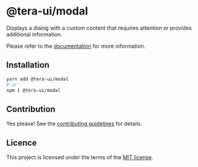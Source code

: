 # @tera-ui/modal

Displays a dialog with a custom content that requires attention or provides additional information.

Please refer to the [documentation](https://nextui.org/docs/components/modal) for more information.

## Installation

```sh
yarn add @tera-ui/modal
# or
npm i @tera-ui/modal
```

## Contribution

Yes please! See the
[contributing guidelines](https://github.com/hieumau12/tera-ui/blob/master/CONTRIBUTING.md)
for details.

## Licence

This project is licensed under the terms of the
[MIT license](https://github.com/hieumau12/tera-ui/blob/master/LICENSE).
